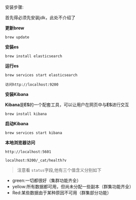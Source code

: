 安装步骤:

首先得必须先安装jdk，此处不介绍了

**更新brew**

```
brew update
```

**安装es**

```
brew install elasticsearch
```

**运行es**

```
brew services start elasticsearch
```

```
访问http://localhost:9200
```

**安装Kibana**

**Kibana**是**ES**的一个配套工具，可以让用户在网页中与**ES**进行交互

```
brew install kibana
```

**启动Kibana**

```
brew services start kibana
```

**本地浏览器访问**

```
http://localhost:5601
```

```
localhost:9200/_cat/health?v
```



> 注意看 `status`字段,他有三个值含义分别如下

- green:一切都很好（集群功能齐全）
- yellow:所有数据都可用，但尚未分配一些副本（群集功能齐全）
- Red:某些数据由于某种原因不可用（群集部分功能）

